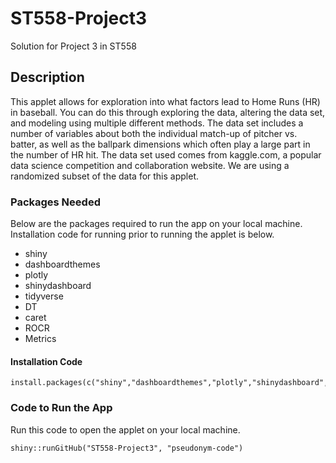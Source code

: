# ST558-Project3
Solution for Project 3 in ST558

## Description
This applet allows for exploration into what factors lead to Home Runs (HR) in baseball. You can do this through exploring the data, altering the data set, and modeling using multiple different methods. The data set includes a number of variables about both the individual match-up of pitcher vs. batter, as well as the ballpark dimensions which often play a large part in the number of HR hit. The data set used comes from kaggle.com, a popular data science competition and collaboration website. We are using a randomized subset of the data for this applet.

### Packages Needed
Below are the packages required to run the app on your local machine. Installation code for running prior to running the applet is below.
* shiny
* dashboardthemes
* plotly
* shinydashboard
* tidyverse
* DT
* caret
* ROCR
* Metrics

#### Installation Code
```{r]
install.packages(c("shiny","dashboardthemes","plotly","shinydashboard","tidyverse","DT","caret","ROCR","Metrics"))
```

### Code to Run the App
Run this code to open the applet on your local machine.
```{r}
shiny::runGitHub("ST558-Project3", "pseudonym-code")
```

